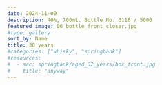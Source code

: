 ```yaml
---
date: 2024-11-09
description: 40%, 700mL. Bottle No. 0118 / 5000
featured_image: 06_bottle_front_closer.jpg
#type: gallery
sort_by: Name
title: 30 years
#categories: ["whisky", "springbank"]
#resources:
#  - src: springbank/aged_32_years/box_front.jpg
#    title: "anyway"
---
```

